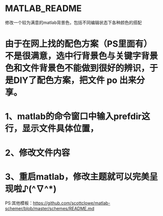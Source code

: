 # MATLAB_README
修改一个较为满意的matlab背景色，包括不同编辑状态下各种颜色的搭配
# 由于在网上找的配色方案（PS里面有）不是很满意，选中行背景色与关键字背景色和文件背景色不能做到很好的辨识，于是DIY了配色方案，把文件 po 出来分享。

# 1、matlab的命令窗口中输入prefdir这行，显示文件具体位置， 
# 2、修改文件内容 
# 3、重启matlab，修改主题就可以完美呈现啦♪(^∇^*)

PS:其他模板：https://github.com/scottclowe/matlab-schemer/blob/master/schemes/README.md
